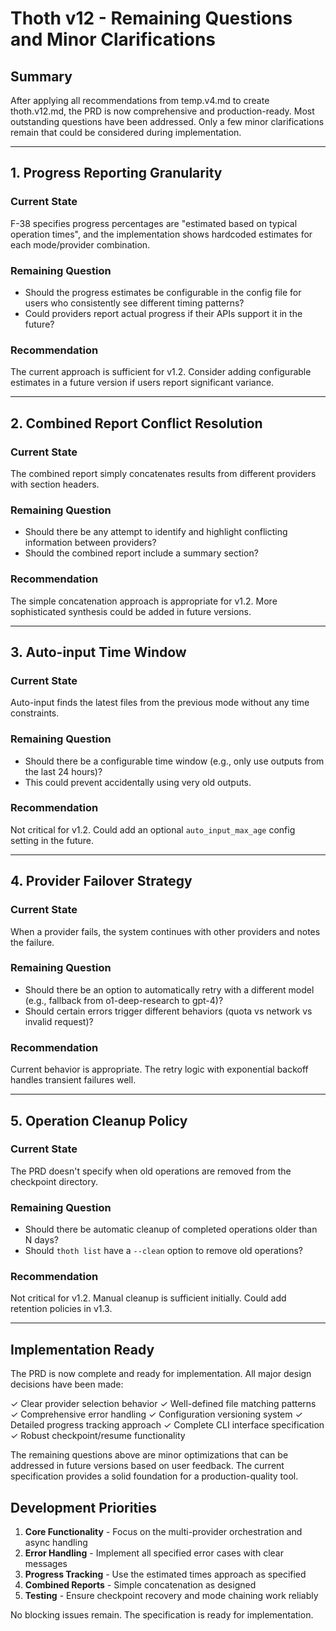 # Thoth v12 - Remaining Questions and Minor Clarifications

## Summary

After applying all recommendations from temp.v4.md to create thoth.v12.md, the PRD is now comprehensive and production-ready. Most outstanding questions have been addressed. Only a few minor clarifications remain that could be considered during implementation.

---

## 1. Progress Reporting Granularity

### Current State
F-38 specifies progress percentages are "estimated based on typical operation times", and the implementation shows hardcoded estimates for each mode/provider combination.

### Remaining Question
- Should the progress estimates be configurable in the config file for users who consistently see different timing patterns?
- Could providers report actual progress if their APIs support it in the future?

### Recommendation
The current approach is sufficient for v1.2. Consider adding configurable estimates in a future version if users report significant variance.

---

## 2. Combined Report Conflict Resolution

### Current State
The combined report simply concatenates results from different providers with section headers.

### Remaining Question
- Should there be any attempt to identify and highlight conflicting information between providers?
- Should the combined report include a summary section?

### Recommendation
The simple concatenation approach is appropriate for v1.2. More sophisticated synthesis could be added in future versions.

---

## 3. Auto-input Time Window

### Current State
Auto-input finds the latest files from the previous mode without any time constraints.

### Remaining Question
- Should there be a configurable time window (e.g., only use outputs from the last 24 hours)?
- This could prevent accidentally using very old outputs.

### Recommendation
Not critical for v1.2. Could add an optional `auto_input_max_age` config setting in the future.

---

## 4. Provider Failover Strategy

### Current State
When a provider fails, the system continues with other providers and notes the failure.

### Remaining Question
- Should there be an option to automatically retry with a different model (e.g., fallback from o1-deep-research to gpt-4)?
- Should certain errors trigger different behaviors (quota vs network vs invalid request)?

### Recommendation
Current behavior is appropriate. The retry logic with exponential backoff handles transient failures well.

---

## 5. Operation Cleanup Policy

### Current State
The PRD doesn't specify when old operations are removed from the checkpoint directory.

### Remaining Question
- Should there be automatic cleanup of completed operations older than N days?
- Should `thoth list` have a `--clean` option to remove old operations?

### Recommendation
Not critical for v1.2. Manual cleanup is sufficient initially. Could add retention policies in v1.3.

---

## Implementation Ready

The PRD is now complete and ready for implementation. All major design decisions have been made:

✓ Clear provider selection behavior
✓ Well-defined file matching patterns
✓ Comprehensive error handling
✓ Configuration versioning system
✓ Detailed progress tracking approach
✓ Complete CLI interface specification
✓ Robust checkpoint/resume functionality

The remaining questions above are minor optimizations that can be addressed in future versions based on user feedback. The current specification provides a solid foundation for a production-quality tool.

## Development Priorities

1. **Core Functionality** - Focus on the multi-provider orchestration and async handling
2. **Error Handling** - Implement all specified error cases with clear messages
3. **Progress Tracking** - Use the estimated times approach as specified
4. **Combined Reports** - Simple concatenation as designed
5. **Testing** - Ensure checkpoint recovery and mode chaining work reliably

No blocking issues remain. The specification is ready for implementation.